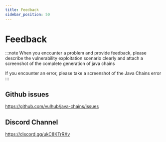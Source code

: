 ```yaml
---
title: Feedback
sidebar_position: 50
---
```


# Feedback

:::note
When you encounter a problem and provide feedback, please describe the vulnerability exploitation scenario clearly and
attach a screenshot of the complete generation of java chains

If you encounter an error, please take a screenshot of the Java Chains error
:::

## Github issues

https://github.com/vulhub/java-chains/issues

## Discord Channel

https://discord.gg/ukC8KTrRXv


